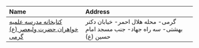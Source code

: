 | Name                                                                                                                                       | Address                                                                      |
|:-------------------------------------------------------------------------------------------------------------------------------------------|:-----------------------------------------------------------------------------|
| [کتابخانه مدرسه علمیه خواهران حضرت ولیعصر (ع) گرمی](https://lib.ir/fa/library/751/کتابخانه-مدرسه-علمیه-خواهران-حضرت-ولیعصر-ع-گرمی/search/) | گرمی- محله هلال احمر- خیابان دكتر بهشتی- سه راه جهاد- جنب مسجد امام حسین (ع) |